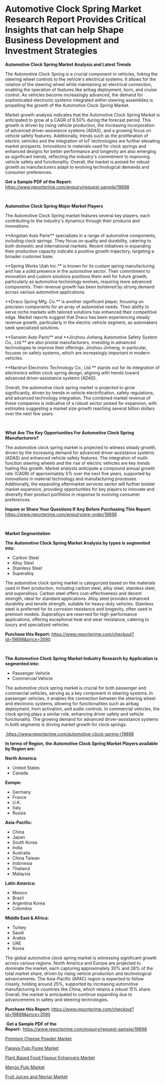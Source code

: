 <p><h1>Automotive Clock Spring Market Research Report Provides Critical Insights that can help Shape Business Development and Investment Strategies</h1></p><p><strong>Automotive Clock Spring Market Analysis and Latest Trends</strong></p>
<p><p>The Automotive Clock Spring is a crucial component in vehicles, linking the steering wheel controls to the vehicle's electrical systems. It allows for the rotation of the steering wheel while maintaining an electrical connection, enabling the operation of features like airbag deployment, horn, and cruise control. As vehicles become increasingly advanced, the demand for sophisticated electronic systems integrated within steering assemblies is propelling the growth of the Automotive Clock Spring Market.</p><p>Market growth analysis indicates that the Automotive Clock Spring Market is anticipated to grow at a CAGR of 6.50% during the forecast period. This growth is driven by rising vehicle production, the increasing incorporation of advanced driver-assistance systems (ADAS), and a growing focus on vehicle safety features. Additionally, trends such as the proliferation of electric vehicles and the integration of IoT technologies are further elevating market prospects. Innovations in materials used for clock springs and enhanced designs for better performance and longevity are also emerging as significant trends, reflecting the industry's commitment to improving vehicle safety and functionality. Overall, the market is poised for robust growth as manufacturers adapt to evolving technological demands and consumer preferences.</p></p>
<p><strong>Get a Sample PDF of the Report:&nbsp;</strong> <a href="https://www.reportprime.com/enquiry/request-sample/19898?utm_campaign=3071&utm_medium=2&utm_source=Github&utm_content=ia&utm_term=17032025&utm_id=automotive-clock-spring">https://www.reportprime.com/enquiry/request-sample/19898</a></p>
<p>&nbsp;</p>
<p><strong>Automotive Clock Spring Major Market Players</strong></p>
<p><p>The Automotive Clock Spring market features several key players, each contributing to the industry's dynamics through their products and innovations. </p><p>**Angotan Auto Parts** specializes in a range of automotive components, including clock springs. They focus on quality and durability, catering to both domestic and international markets. Recent initiatives in expanding their production capacity indicate a positive growth trajectory, targeting a broader customer base.</p><p>**Spring Works Utah Inc.** is known for its custom spring manufacturing and has a solid presence in the automotive sector. Their commitment to innovation and custom solutions positions them well for future growth, particularly as automotive technology evolves, requiring more advanced components. Their revenue growth has been bolstered by strong demand across various automotive applications.</p><p>**Draco Spring Mfg. Co.** is another significant player, focusing on precision components for an array of automotive needs. Their ability to serve niche markets with tailored solutions has enhanced their competitive edge. Market reports suggest that Draco has been experiencing steady revenue growth, particularly in the electric vehicle segment, as automakers seek specialized solutions.</p><p>**Sanwim Auto Parts** and **Jinzhou Jinheng Automotive Safety System Co., Ltd.** are also pivotal manufacturers, investing in advanced technologies to improve their offerings. Jinzhou Jinheng, in particular, focuses on safety systems, which are increasingly important in modern vehicles.</p><p>**Nardrun Electronic Technology Co., Ltd.** stands out for its integration of electronics within clock spring design, aligning with trends toward advanced driver-assistance systems (ADAS). </p><p>Overall, the automotive clock spring market is projected to grow significantly, driven by trends in vehicle electrification, safety regulations, and advanced technology integration. The combined market revenue of these companies is indicative of a robust sector poised for expansion, with estimates suggesting a market size growth reaching several billion dollars over the next few years.</p></p>
<p>&nbsp;</p>
<p><strong>What Are The Key Opportunities For Automotive Clock Spring Manufacturers?</strong></p>
<p><p>The automotive clock spring market is projected to witness steady growth, driven by the increasing demand for advanced driver-assistance systems (ADAS) and enhanced vehicle safety features. The integration of multi-function steering wheels and the rise of electric vehicles are key trends fueling this growth. Market analysts anticipate a compound annual growth rate (CAGR) of approximately 5% over the next five years, supported by innovations in material technology and manufacturing processes. Additionally, the expanding aftermarket services sector will further bolster market expansion, providing opportunities for key players to innovate and diversify their product portfolios in response to evolving consumer preferences.</p></p>
<p><strong>Inquire or Share Your Questions If Any Before Purchasing This Report:</strong> <a href="https://www.reportprime.com/enquiry/pre-order/19898?utm_campaign=3071&utm_medium=2&utm_source=Github&utm_content=ia&utm_term=17032025&utm_id=automotive-clock-spring">https://www.reportprime.com/enquiry/pre-order/19898</a></p>
<p>&nbsp;</p>
<p><strong>Market Segmentation</strong></p>
<p><strong>The Automotive Clock Spring Market Analysis by types is segmented into:</strong></p>
<p><ul><li>Carbon Steel</li><li>Alloy Steel</li><li>Stainless Steel</li><li>Superalloy</li></ul></p>
<p><p>The automotive clock spring market is categorized based on the materials used in their production, including carbon steel, alloy steel, stainless steel, and superalloys. Carbon steel offers cost-effectiveness and decent strength, ideal for standard applications. Alloy steel provides enhanced durability and tensile strength, suitable for heavy-duty vehicles. Stainless steel is preferred for its corrosion resistance and longevity, often used in premium models. Superalloys are reserved for high-performance applications, offering exceptional heat and wear resistance, catering to luxury and specialized vehicles.</p></p>
<p><strong>Purchase this Report:&nbsp;</strong><a href="https://www.reportprime.com/checkout?id=19898&price=3590&utm_campaign=3071&utm_medium=2&utm_source=Github&utm_content=ia&utm_term=17032025&utm_id=automotive-clock-spring">https://www.reportprime.com/checkout?id=19898&price=3590</a></p>
<p>&nbsp;</p>
<p><strong>The Automotive Clock Spring Market Industry Research by Application is segmented into:</strong></p>
<p><ul><li>Passenger Vehicle</li><li>Commercial Vehicle</li></ul></p>
<p><p>The automotive clock spring market is crucial for both passenger and commercial vehicles, serving as a key component in steering systems. In passenger vehicles, it enables the connection between the steering wheel and electronic systems, allowing for functionalities such as airbag deployment, horn activation, and audio controls. In commercial vehicles, the clock spring plays a similar role, enhancing driver safety and vehicle functionality. The growing demand for advanced driver-assistance systems in both segments is driving market growth for clock springs.</p></p>
<p><a href="https://www.reportprime.com/automotive-clock-spring-r19898?utm_campaign=3071&utm_medium=2&utm_source=Github&utm_content=ia&utm_term=17032025&utm_id=automotive-clock-spring">&nbsp;https://www.reportprime.com/automotive-clock-spring-r19898</a></p>
<p><strong>In terms of Region, the Automotive Clock Spring Market Players available by Region are:</strong></p>
<p>
    <p> <strong> North America: </strong>
        <ul>
            <li>United States</li>
            <li>Canada</li>
        </ul>
        </p> 
    <p> <strong> Europe: </strong>
        <ul>
            <li>Germany</li>
            <li>France</li>
            <li>U.K.</li>
            <li>Italy</li>
            <li>Russia</li>
        </ul>
        </p> 
    <p> <strong> Asia-Pacific: </strong>
        <ul>
            <li>China</li>
            <li>Japan</li>
            <li>South Korea</li>
            <li>India</li>
            <li>Australia</li>
            <li>China Taiwan</li>
            <li>Indonesia</li>
            <li>Thailand</li>
            <li>Malaysia</li>
        </ul>
        </p> 
    <p> <strong> Latin America: </strong>
        <ul>
            <li>Mexico</li>
            <li>Brazil</li>
            <li>Argentina Korea</li>
            <li>Colombia</li>
        </ul>
        </p> 
    <p> <strong> Middle East & Africa: </strong>
        <ul>
            <li>Turkey</li>
            <li>Saudi</li>
            <li>Arabia</li>
            <li>UAE</li>
            <li>Korea</li>
        </ul>
    </p>
    </p>
<p><p>The global automotive clock spring market is witnessing significant growth across various regions. North America and Europe are projected to dominate the market, each capturing approximately 30% and 28% of the total market share, driven by rising vehicle production and technological advancements. The Asia-Pacific (APAC) region is expected to follow closely, holding around 25%, supported by increasing automotive manufacturing in countries like China, which retains a robust 15% share. Overall, the market is anticipated to continue expanding due to advancements in safety and steering technologies.</p></p>
<p><strong>Purchase this Report: </strong><a href="https://www.reportprime.com/checkout?id=19898&price=3590&utm_campaign=3071&utm_medium=2&utm_source=Github&utm_content=ia&utm_term=17032025&utm_id=automotive-clock-spring">https://www.reportprime.com/checkout?id=19898&price=3590</a></p>
<p>&nbsp;<strong>Get a Sample PDF of the Report:&nbsp;&nbsp;</strong><a href="https://www.reportprime.com/enquiry/request-sample/19898?utm_campaign=3071&utm_medium=2&utm_source=Github&utm_content=ia&utm_term=17032025&utm_id=automotive-clock-spring">https://www.reportprime.com/enquiry/request-sample/19898</a></p>
<p><strong></strong></p>
<p><p><a href="https://www.linkedin.com/pulse/projected-growth-premium-cheese-powder-market-size-scope-ff4uf?utm_campaign=3071&utm_medium=2&utm_source=Github&utm_content=ia&utm_term=17032025&utm_id=automotive-clock-spring">Premium Cheese Powder Market</a></p><p><a href="https://www.linkedin.com/pulse/factors-driving-growth-papaya-pulp-puree-market-projected-size-zerac?utm_campaign=3071&utm_medium=2&utm_source=Github&utm_content=ia&utm_term=17032025&utm_id=automotive-clock-spring">Papaya Pulp Puree Market</a></p><p><a href="https://www.linkedin.com/pulse/tracking-emerging-trends-plant-based-food-flavour-enhancers-zkn6c?utm_campaign=3071&utm_medium=2&utm_source=Github&utm_content=ia&utm_term=17032025&utm_id=automotive-clock-spring">Plant Based Food Flavour Enhancers Market</a></p><p><a href="https://www.linkedin.com/pulse/mango-pulp-market-research-report-exploring-size-revenue-analysis-8z0hc?utm_campaign=3071&utm_medium=2&utm_source=Github&utm_content=ia&utm_term=17032025&utm_id=automotive-clock-spring">Mango Pulp Market</a></p><p><a href="https://www.linkedin.com/pulse/future-fruit-juices-nectar-market-trends-revenue-forecast-anticipated-najxc?utm_campaign=3071&utm_medium=2&utm_source=Github&utm_content=ia&utm_term=17032025&utm_id=automotive-clock-spring">Fruit Juices and Nectar Market</a></p></p>